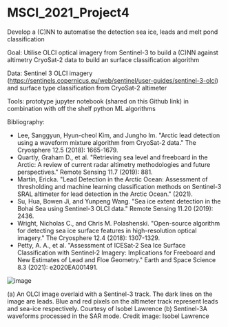 # MSCI_2021_Project4
Develop a (C)NN to automatise the detection sea ice, leads and melt pond classification  

Goal: Utilise OLCI optical imagery from Sentinel-3 to build a (C)NN against altimetry CryoSat-2 data to build an surface classification algorithm

Data: Sentinel 3 OLCI imagery (https://sentinels.copernicus.eu/web/sentinel/user-guides/sentinel-3-olci) and surface type classification from CryoSat-2 altimeter

Tools: prototype jupyter notebook (shared on this Github link) in combination with off the shelf python ML algorithms

Bibliography: 

- Lee, Sanggyun, Hyun-cheol Kim, and Jungho Im. "Arctic lead detection using a waveform mixture algorithm from CryoSat-2 data." The Cryosphere 12.5 (2018): 1665-1679.
- Quartly, Graham D., et al. "Retrieving sea level and freeboard in the Arctic: A review of current radar altimetry methodologies and future perspectives." Remote Sensing 11.7 (2019): 881.
- Martin, Ericka. "Lead Detection in the Arctic Ocean: Assessment of thresholding and machine learning classification methods on Sentinel-3 SRAL altimeter for lead detection in the Arctic Ocean." (2021).
- Su, Hua, Bowen Ji, and Yunpeng Wang. "Sea ice extent detection in the Bohai Sea using Sentinel-3 OLCI data." Remote Sensing 11.20 (2019): 2436.
- Wright, Nicholas C., and Chris M. Polashenski. "Open-source algorithm for detecting sea ice surface features in high-resolution optical imagery." The Cryosphere 12.4 (2018): 1307-1329.
-  Petty, A. A., et al. "Assessment of ICESat‐2 Sea Ice Surface Classification with Sentinel‐2 Imagery: Implications for Freeboard and New Estimates of Lead and Floe Geometry." Earth and Space Science 8.3 (2021): e2020EA001491.


![image](https://user-images.githubusercontent.com/29431131/135466179-bd8a0c8d-5b0c-4774-969d-e965931d20d5.png)

(a) An OLCI image overlaid with a Sentinel-3 track. The dark lines on the image are leads. Blue and red pixels on the altimeter track represent leads and sea-ice respectively. Courtesy of Isobel Lawrence (b) Sentinel-3A waveforms processed in the SAR mode. Credit image: Isobel Lawrence
